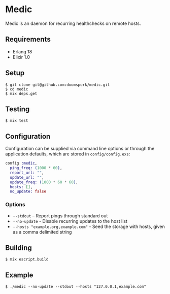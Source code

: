 # Medic

Medic is an daemon for recurring healthchecks on remote hosts.

## Requirements

  + Erlang 18
  + Elixir 1.0

## Setup

	$ git clone git@github.com:doomspork/medic.git
	$ cd medic
	$ mix deps.get

## Testing

	$ mix test

## Configuration

Configuration can be supplied via command line options or through the application defaults, which are stored in `config/config.exs`:

```elixir
config :medic,
  ping_freq: (1000 * 60),
  report_url: "",
  update_url: "",
  update_freq: (1000 * 60 * 60),
  hosts: [],
  no_update: false
```

### Options

+ `--stdout` – Report pings through standard out
+ `--no-update` - Disable recurring updates to the host list
+ `--hosts "example.org,example.com"` - Seed the storage with hosts, given as a comma delimited string

## Building

	$ mix escript.build

## Example

	$ ./medic --no-update --stdout --hosts "127.0.0.1,example.com"
